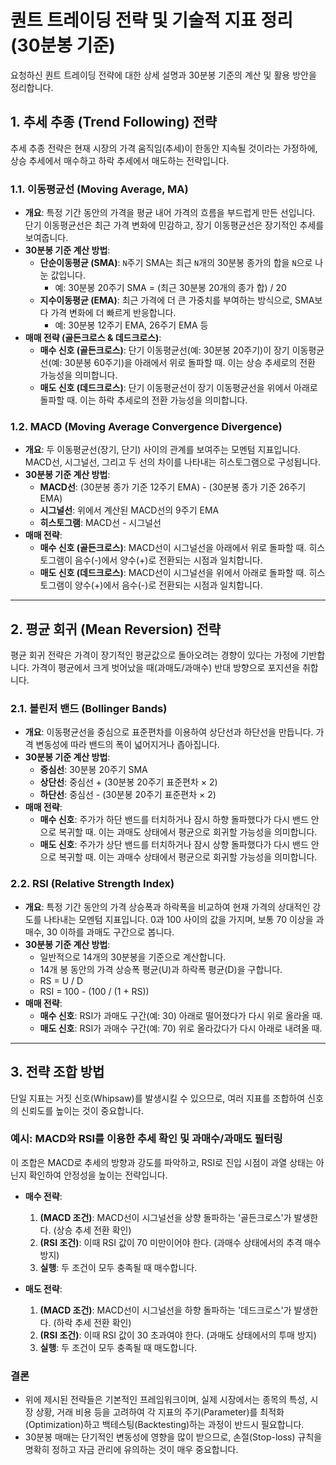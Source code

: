 # 퀀트 트레이딩 전략 및 기술적 지표 정리 (30분봉 기준)

요청하신 퀀트 트레이딩 전략에 대한 상세 설명과 30분봉 기준의 계산 및 활용 방안을 정리합니다.

## 1. 추세 추종 (Trend Following) 전략

추세 추종 전략은 현재 시장의 가격 움직임(추세)이 한동안 지속될 것이라는 가정하에, 상승 추세에서 매수하고 하락 추세에서 매도하는 전략입니다.

### 1.1. 이동평균선 (Moving Average, MA)

- **개요**: 특정 기간 동안의 가격을 평균 내어 가격의 흐름을 부드럽게 만든 선입니다. 단기 이동평균선은 최근 가격 변화에 민감하고, 장기 이동평균선은 장기적인 추세를 보여줍니다.
- **30분봉 기준 계산 방법**:
  - **단순이동평균 (SMA)**: `N`주기 SMA는 최근 `N`개의 30분봉 종가의 합을 `N`으로 나눈 값입니다.
    - 예: 30분봉 20주기 SMA = (최근 30분봉 20개의 종가 합) / 20
  - **지수이동평균 (EMA)**: 최근 가격에 더 큰 가중치를 부여하는 방식으로, SMA보다 가격 변화에 더 빠르게 반응합니다.
    - 예: 30분봉 12주기 EMA, 26주기 EMA 등
- **매매 전략 (골든크로스 & 데드크로스)**:
  - **매수 신호 (골든크로스)**: 단기 이동평균선(예: 30분봉 20주기)이 장기 이동평균선(예: 30분봉 60주기)을 아래에서 위로 돌파할 때. 이는 상승 추세로의 전환 가능성을 의미합니다.
  - **매도 신호 (데드크로스)**: 단기 이동평균선이 장기 이동평균선을 위에서 아래로 돌파할 때. 이는 하락 추세로의 전환 가능성을 의미합니다.

### 1.2. MACD (Moving Average Convergence Divergence)

- **개요**: 두 이동평균선(장기, 단기) 사이의 관계를 보여주는 모멘텀 지표입니다. MACD선, 시그널선, 그리고 두 선의 차이를 나타내는 히스토그램으로 구성됩니다.
- **30분봉 기준 계산 방법**:
  - **MACD선**: (30분봉 종가 기준 12주기 EMA) - (30분봉 종가 기준 26주기 EMA)
  - **시그널선**: 위에서 계산된 MACD선의 9주기 EMA
  - **히스토그램**: MACD선 - 시그널선
- **매매 전략**:
  - **매수 신호 (골든크로스)**: MACD선이 시그널선을 아래에서 위로 돌파할 때. 히스토그램이 음수(-)에서 양수(+)로 전환되는 시점과 일치합니다.
  - **매도 신호 (데드크로스)**: MACD선이 시그널선을 위에서 아래로 돌파할 때. 히스토그램이 양수(+)에서 음수(-)로 전환되는 시점과 일치합니다.

---

## 2. 평균 회귀 (Mean Reversion) 전략

평균 회귀 전략은 가격이 장기적인 평균값으로 돌아오려는 경향이 있다는 가정에 기반합니다. 가격이 평균에서 크게 벗어났을 때(과매도/과매수) 반대 방향으로 포지션을 취합니다.

### 2.1. 볼린저 밴드 (Bollinger Bands)

- **개요**: 이동평균선을 중심으로 표준편차를 이용하여 상단선과 하단선을 만듭니다. 가격 변동성에 따라 밴드의 폭이 넓어지거나 좁아집니다.
- **30분봉 기준 계산 방법**:
  - **중심선**: 30분봉 20주기 SMA
  - **상단선**: 중심선 + (30분봉 20주기 표준편차 × 2)
  - **하단선**: 중심선 - (30분봉 20주기 표준편차 × 2)
- **매매 전략**:
  - **매수 신호**: 주가가 하단 밴드를 터치하거나 잠시 하향 돌파했다가 다시 밴드 안으로 복귀할 때. 이는 과매도 상태에서 평균으로 회귀할 가능성을 의미합니다.
  - **매도 신호**: 주가가 상단 밴드를 터치하거나 잠시 상향 돌파했다가 다시 밴드 안으로 복귀할 때. 이는 과매수 상태에서 평균으로 회귀할 가능성을 의미합니다.

### 2.2. RSI (Relative Strength Index)

- **개요**: 특정 기간 동안의 가격 상승폭과 하락폭을 비교하여 현재 가격의 상대적인 강도를 나타내는 모멘텀 지표입니다. 0과 100 사이의 값을 가지며, 보통 70 이상을 과매수, 30 이하를 과매도 구간으로 봅니다.
- **30분봉 기준 계산 방법**:
  - 일반적으로 14개의 30분봉을 기준으로 계산합니다.
  - 14개 봉 동안의 가격 상승폭 평균(U)과 하락폭 평균(D)을 구합니다.
  - RS = U / D
  - RSI = 100 - (100 / (1 + RS))
- **매매 전략**:
  - **매수 신호**: RSI가 과매도 구간(예: 30) 아래로 떨어졌다가 다시 위로 올라올 때.
  - **매도 신호**: RSI가 과매수 구간(예: 70) 위로 올라갔다가 다시 아래로 내려올 때.

---

## 3. 전략 조합 방법

단일 지표는 거짓 신호(Whipsaw)를 발생시킬 수 있으므로, 여러 지표를 조합하여 신호의 신뢰도를 높이는 것이 중요합니다.

### 예시: MACD와 RSI를 이용한 추세 확인 및 과매수/과매도 필터링

이 조합은 MACD로 추세의 방향과 강도를 파악하고, RSI로 진입 시점이 과열 상태는 아닌지 확인하여 안정성을 높이는 전략입니다.

- **매수 전략**:
  1.  **(MACD 조건)**: MACD선이 시그널선을 상향 돌파하는 '골든크로스'가 발생한다. (상승 추세 전환 확인)
  2.  **(RSI 조건)**: 이때 RSI 값이 70 미만이어야 한다. (과매수 상태에서의 추격 매수 방지)
  3.  **실행**: 두 조건이 모두 충족될 때 매수합니다.

- **매도 전략**:
  1.  **(MACD 조건)**: MACD선이 시그널선을 하향 돌파하는 '데드크로스'가 발생한다. (하락 추세 전환 확인)
  2.  **(RSI 조건)**: 이때 RSI 값이 30 초과여야 한다. (과매도 상태에서의 투매 방지)
  3.  **실행**: 두 조건이 모두 충족될 때 매도합니다.

### 결론

- 위에 제시된 전략들은 기본적인 프레임워크이며, 실제 시장에서는 종목의 특성, 시장 상황, 거래 비용 등을 고려하여 각 지표의 주기(Parameter)를 최적화(Optimization)하고 백테스팅(Backtesting)하는 과정이 반드시 필요합니다.
- 30분봉 매매는 단기적인 변동성에 영향을 많이 받으므로, 손절(Stop-loss) 규칙을 명확히 정하고 자금 관리에 유의하는 것이 매우 중요합니다.
